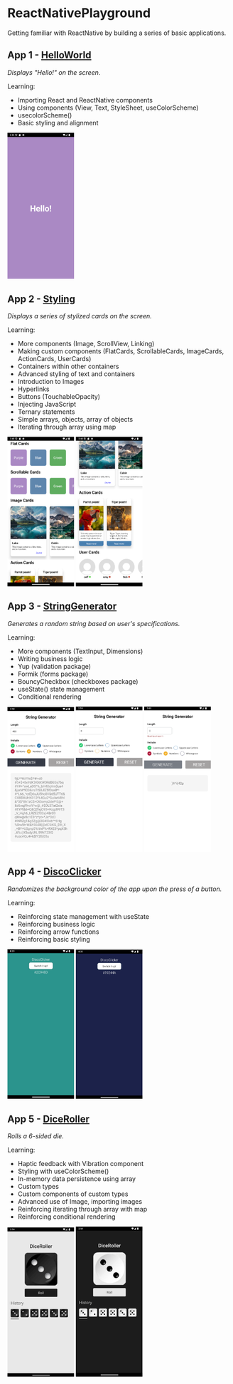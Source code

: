 # ReactNativePlayground
Getting familiar with ReactNative by building a series of basic applications.

## App 1 - [HelloWorld](src/App01.tsx)

*Displays "Hello!" on the screen.*

Learning:
* Importing React and ReactNative components
* Using components (View, Text, StyleSheet, useColorScheme)
* usecolorScheme()
* Basic styling and alignment

<img src="screenshots\app1.png" width="150">


## App 2 - [Styling](src/App02.tsx)
*Displays a series of stylized cards on the screen.*

Learning:
* More components (Image, ScrollView, Linking)
* Making custom components (FlatCards, ScrollableCards, ImageCards, ActionCards, UserCards)
* Containers within other containers
* Advanced styling of text and containers
* Introduction to Images
* Hyperlinks
* Buttons (TouchableOpacity)
* Injecting JavaScript
* Ternary statements
* Simple arrays, objects, array of objects
* Iterating through array using map

<p float="left">
    <img src="screenshots\app2-1.png" width="150">
    <img src="screenshots\app2-2.png" width="150">
</p>

## App 3 - [StringGenerator](src/App03.tsx)
*Generates a random string based on user's specifications.*

Learning:
* More components (TextInput, Dimensions)
* Writing business logic
* Yup (validation package)
* Formik (forms package)
* BouncyCheckbox (checkboxes package)
* useState() state management
* Conditional rendering

<p float="left">
    <img src="screenshots\app3-1.png" width="150">
    <img src="screenshots\app3-2.png" width="150">
    <img src="screenshots\app3-3.png" width="150">
</p>

## App 4 - [DiscoClicker](src/App04.tsx)
*Randomizes the background color of the app upon the press of a button.*

Learning:
* Reinforcing state management with useState
* Reinforcing business logic
* Reinforcing arrow functions
* Reinforcing basic styling

<p float="left">
    <img src="screenshots\app4-1.png" width="150">
    <img src="screenshots\app4-2.png" width="150">
</p>

## App 5 - [DiceRoller](src/App05.tsx)
*Rolls a 6-sided die.*

Learning:
* Haptic feedback with Vibration component
* Styling with useColorScheme()
* In-memory data persistence using array
* Custom types
* Custom components of custom types
* Advanced use of Image, importing images
* Reinforcing iterating through array with map
* Reinforcing conditional rendering

<p float="left">
    <img src="screenshots\app5-1.png" width="150">
    <img src="screenshots\app5-2.png" width="150">
</p>